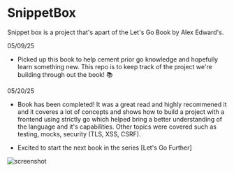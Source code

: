 # SnippetBox 

Snippet box is a project that's apart of the Let's Go Book by Alex Edward's.


05/09/25
- Picked up this book to help cement prior go knowledge and hopefully learn something new. This repo is to keep track of the project we're building through out the book! 📚

05/20/25
- Book has been completed! It was a great read and highly recommened it and it coveres a lot of concepts and shows how to build a project with a frontend using strictly go which helped bring a better understanding of the language and it's capabilities. Other topics were covered such as testing, mocks, security (TLS, XSS, CSRF).

- Excited to start the next book in the series [Let's Go Further]

<img alt="screenshot" src="https://of9s9167sd.ufs.sh/f/fRrfoMH6JPaACocpYifoAQqL12BtmnvSJE4ODFWkzXa30KHG"/>




